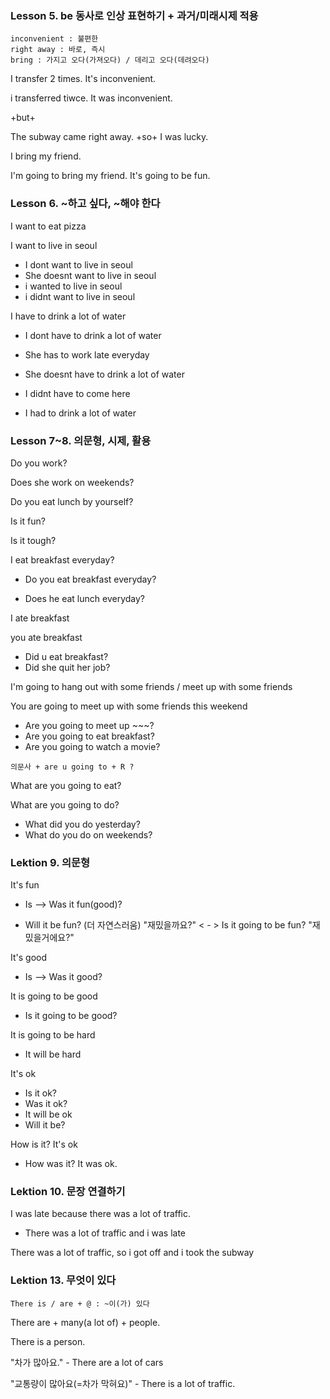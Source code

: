 ### Lesson 5. be 동사로 인상 표현하기 + 과거/미래시제 적용

```
inconvenient : 불편한
right away : 바로, 즉시
bring : 가지고 오다(가져오다) / 데리고 오다(데려오다)
```

I transfer 2 times. It's inconvenient.

i transferred tiwce. It was inconvenient.

+but+

The subway came right away. +so+ I was lucky.



I bring my friend.

I'm going to bring my friend. It's going to be fun.



### Lesson 6. ~하고 싶다, ~해야 한다

I want to eat pizza

I want to live in seoul

- I dont want to live in seoul
- She doesnt want to live in seoul
- i wanted to live in seoul
- i didnt want to live in seoul

I have to drink a lot of water

- I dont have to drink a lot of water
- She has to work late everyday

 - She doesnt have to drink a lot of water
- I didnt have to come here
- I had to drink a lot of water



### Lesson 7~8. 의문형, 시제, 활용

Do you work?

Does she work on weekends?

Do you eat lunch by yourself?

Is it fun?

Is it tough?

I eat breakfast everyday?

- Do you eat breakfast everyday?

- Does he eat lunch everyday?

I ate breakfast

you ate breakfast

- Did u eat breakfast?
- Did she quit her job?

I'm going to hang out with some friends   /   meet up with some friends

You are going to meet up with some friends this weekend

- Are you going to meet up ~~~?
- Are you going to eat breakfast?
- Are you going to watch a movie?

```
의문사 + are u going to + R ?
```

What are you going to eat?

What are you going to do?

- What did you do yesterday?
- What do you do on weekends?



### Lektion 9. 의문형

It's fun

- Is --> Was it fun(good)?

- Will it be fun? (더 자연스러움) "재밌을까요?"    < - >   Is it going to be fun? "재밌을거에요?"

It's good

- Is --> Was it good?

It is going to be good

- Is it going to be good?

It is going to be hard

- It will be hard

It's ok

- Is it ok?
- Was it ok?
- It will be ok
- Will it be?

How is it?   It's ok

- How was it?   It was ok.



### Lektion 10. 문장 연결하기

I was late because there was a lot of traffic.

- There was a lot of traffic and i was late

There was a lot of traffic, so i got off and i took the subway



### Lektion 13. 무엇이 있다

```
There is / are + @ : ~이(가) 있다
```

There are + many(a lot of) + people.

There is a person.

"차가 많아요." - There are a lot of cars

"교통량이 많아요(=차가 막혀요)" - There is a lot of traffic.



